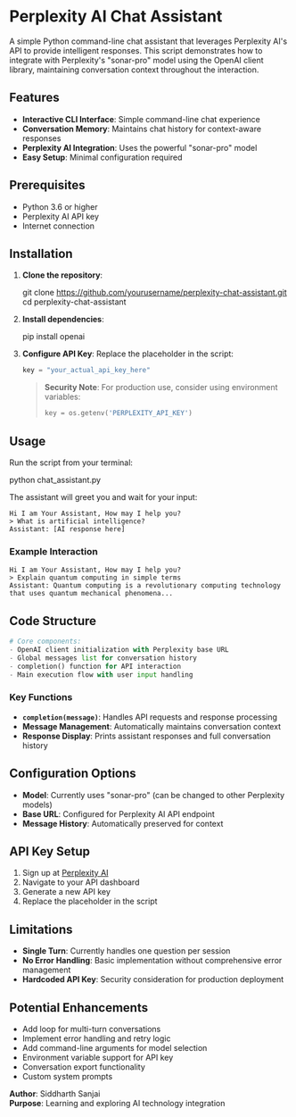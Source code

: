# Perplexity AI Chat Assistant

A simple Python command-line chat assistant that leverages Perplexity AI's API to provide intelligent responses. This script demonstrates how to integrate with Perplexity's "sonar-pro" model using the OpenAI client library, maintaining conversation context throughout the interaction.

## Features

- **Interactive CLI Interface**: Simple command-line chat experience
- **Conversation Memory**: Maintains chat history for context-aware responses
- **Perplexity AI Integration**: Uses the powerful "sonar-pro" model
- **Easy Setup**: Minimal configuration required

## Prerequisites

- Python 3.6 or higher
- Perplexity AI API key
- Internet connection

## Installation

1. **Clone the repository**:
  
   git clone https://github.com/yourusername/perplexity-chat-assistant.git
   cd perplexity-chat-assistant


2. **Install dependencies**:
 
   pip install openai
  

3. **Configure API Key**:
   Replace the placeholder in the script:
   ```python
   key = "your_actual_api_key_here"
   ```
   
   > **Security Note**: For production use, consider using environment variables:
   > ```python
   > key = os.getenv('PERPLEXITY_API_KEY')
   > ```

## Usage

Run the script from your terminal:


python chat_assistant.py

The assistant will greet you and wait for your input:

```
Hi I am Your Assistant, How may I help you?
> What is artificial intelligence?
Assistant: [AI response here]
```

### Example Interaction

```
Hi I am Your Assistant, How may I help you?
> Explain quantum computing in simple terms
Assistant: Quantum computing is a revolutionary computing technology that uses quantum mechanical phenomena...
```

## Code Structure

```python
# Core components:
- OpenAI client initialization with Perplexity base URL
- Global messages list for conversation history
- completion() function for API interaction
- Main execution flow with user input handling
```

### Key Functions

- **`completion(message)`**: Handles API requests and response processing
- **Message Management**: Automatically maintains conversation context
- **Response Display**: Prints assistant responses and full conversation history

## Configuration Options

- **Model**: Currently uses "sonar-pro" (can be changed to other Perplexity models)
- **Base URL**: Configured for Perplexity AI API endpoint
- **Message History**: Automatically preserved for context

## API Key Setup

1. Sign up at [Perplexity AI](https://www.perplexity.ai/)
2. Navigate to your API dashboard
3. Generate a new API key
4. Replace the placeholder in the script

## Limitations

- **Single Turn**: Currently handles one question per session
- **No Error Handling**: Basic implementation without comprehensive error management
- **Hardcoded API Key**: Security consideration for production deployment

## Potential Enhancements

- Add loop for multi-turn conversations
- Implement error handling and retry logic
- Add command-line arguments for model selection
- Environment variable support for API key
- Conversation export functionality
- Custom system prompts


**Author**: Siddharth Sanjai  
**Purpose**: Learning and exploring AI technology integration
